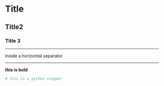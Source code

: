 
# Title 
## Title2 
### Title 3  
___
Inside a horizontal separator  
___
__this is bold__ 
```python
# this is a python snippet
```

   